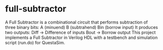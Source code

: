 # full-subtractor
A Full Subtractor is a combinational circuit that performs subtraction of three binary bits:  A (minuend)  B (subtrahend)  Bin (borrow input)  It produces two outputs:  Diff → Difference of inputs  Bout → Borrow output  This project implements a Full Subtractor in Verilog HDL with a testbench and simulation script (run.do) for QuestaSim.
